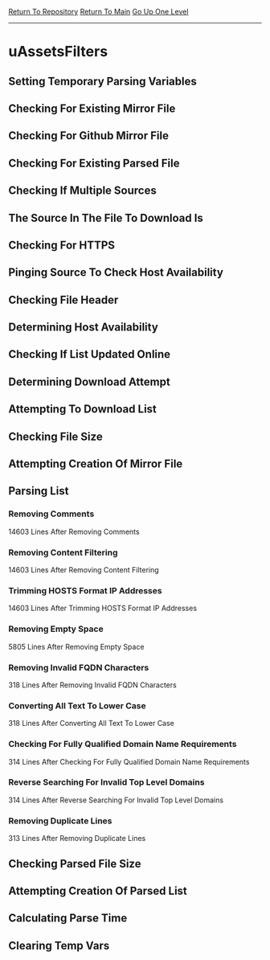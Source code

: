 [Return To Repository](https://github.com/deathbybandaid/piholeparser/)
[Return To Main](https://github.com/deathbybandaid/piholeparser/blob/master/RecentRunLogs/Mainlog.md)
[Go Up One Level](https://github.com/deathbybandaid/piholeparser/blob/master/RecentRunLogs/TopLevelScripts/30-Processing-External-Blacklists.md)
____________________________________
# uAssetsFilters
## Setting Temporary Parsing Variables
## Checking For Existing Mirror File
## Checking For Github Mirror File
## Checking For Existing Parsed File
## Checking If Multiple Sources
## The Source In The File To Download Is
## Checking For HTTPS
## Pinging Source To Check Host Availability
## Checking File Header
## Determining Host Availability
## Checking If List Updated Online
## Determining Download Attempt
## Attempting To Download List
## Checking File Size
## Attempting Creation Of Mirror File
## Parsing List
### Removing Comments
14603 Lines After Removing Comments
### Removing Content Filtering
14603 Lines After Removing Content Filtering
### Trimming HOSTS Format IP Addresses
14603 Lines After Trimming HOSTS Format IP Addresses
### Removing Empty Space
5805 Lines After Removing Empty Space
### Removing Invalid FQDN Characters
318 Lines After Removing Invalid FQDN Characters
### Converting All Text To Lower Case
318 Lines After Converting All Text To Lower Case
### Checking For Fully Qualified Domain Name Requirements
314 Lines After Checking For Fully Qualified Domain Name Requirements
### Reverse Searching For Invalid Top Level Domains
314 Lines After Reverse Searching For Invalid Top Level Domains
### Removing Duplicate Lines
313 Lines After Removing Duplicate Lines
## Checking Parsed File Size
## Attempting Creation Of Parsed List
## Calculating Parse Time
## Clearing Temp Vars
